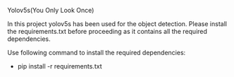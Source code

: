Yolov5s(You Only Look Once)

In this project yolov5s has been used for the object detection. Please install the requirements.txt before proceeding
as it contains all the required dependencies.

Use following command to install the required dependencies:
- pip install -r requirements.txt